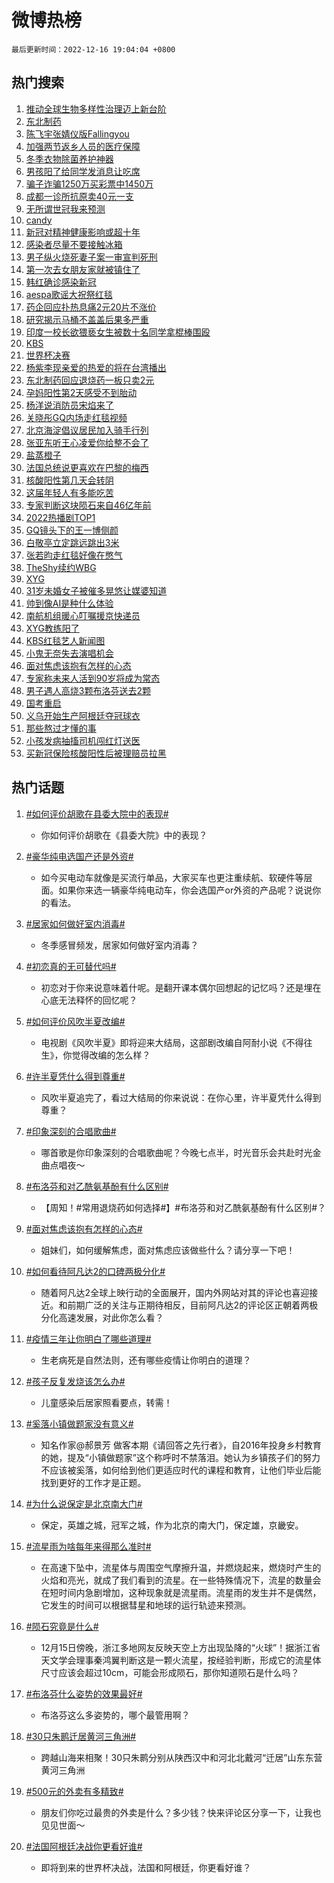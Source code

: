# 微博热榜

`最后更新时间：2022-12-16 19:04:04 +0800`

## 热门搜索

1. [推动全球生物多样性治理迈上新台阶](https://m.weibo.cn/search?containerid=100103type%3D1%26t%3D10%26q%3D%23%E6%8E%A8%E5%8A%A8%E5%85%A8%E7%90%83%E7%94%9F%E7%89%A9%E5%A4%9A%E6%A0%B7%E6%80%A7%E6%B2%BB%E7%90%86%E8%BF%88%E4%B8%8A%E6%96%B0%E5%8F%B0%E9%98%B6%23&stream_entry_id=51&isnewpage=1&extparam=seat%3D1%26pos%3D0%26c_type%3D51%26cate%3D10103%26dgr%3D0%26filter_type%3Drealtimehot%26display_time%3D1671188643%26pre_seqid%3D16711886433360455276233&luicode=10000011&lfid=106003type%253D25%2526t%253D3%2526disable_hot%253D1%2526filter_type%253Drealtimehot)
1. [东北制药](https://m.weibo.cn/search?containerid=100103type%3D1%26t%3D10%26q%3D%23%E4%B8%9C%E5%8C%97%E5%88%B6%E8%8D%AF%23&stream_entry_id=31&isnewpage=1&extparam=seat%3D1%26filter_type%3Drealtimehot%26c_type%3D31%26band_rank%3D1%26cate%3D5001%26dgr%3D0%26lcate%3D5001%26pos%3D0%26realpos%3D1%26q%3D%2523%25E4%25B8%259C%25E5%258C%2597%25E5%2588%25B6%25E8%258D%25AF%2523%26flag%3D16%26display_time%3D1671188643%26pre_seqid%3D16711886433360455276233&luicode=10000011&lfid=106003type%253D25%2526t%253D3%2526disable_hot%253D1%2526filter_type%253Drealtimehot)
1. [陈飞宇张婧仪版Fallingyou](https://m.weibo.cn/search?containerid=100103type%3D1%26t%3D10%26q%3D%23%E9%99%88%E9%A3%9E%E5%AE%87%E5%BC%A0%E5%A9%A7%E4%BB%AA%E7%89%88Fallingyou%23&stream_entry_id=31&isnewpage=1&extparam=seat%3D1%26filter_type%3Drealtimehot%26c_type%3D31%26band_rank%3D2%26cate%3D5001%26dgr%3D0%26lcate%3D5001%26pos%3D1%26realpos%3D2%26q%3D%2523%25E9%2599%2588%25E9%25A3%259E%25E5%25AE%2587%25E5%25BC%25A0%25E5%25A9%25A7%25E4%25BB%25AA%25E7%2589%2588Fallingyou%2523%26flag%3D1%26display_time%3D1671188643%26pre_seqid%3D16711886433360455276233&luicode=10000011&lfid=106003type%253D25%2526t%253D3%2526disable_hot%253D1%2526filter_type%253Drealtimehot)
1. [加强两节返乡人员的医疗保障](https://m.weibo.cn/search?containerid=100103type%3D1%26t%3D10%26q%3D%23%E5%8A%A0%E5%BC%BA%E4%B8%A4%E8%8A%82%E8%BF%94%E4%B9%A1%E4%BA%BA%E5%91%98%E7%9A%84%E5%8C%BB%E7%96%97%E4%BF%9D%E9%9A%9C%23&stream_entry_id=31&isnewpage=1&extparam=seat%3D1%26filter_type%3Drealtimehot%26c_type%3D31%26band_rank%3D3%26cate%3D5001%26dgr%3D0%26lcate%3D5001%26pos%3D2%26realpos%3D3%26q%3D%2523%25E5%258A%25A0%25E5%25BC%25BA%25E4%25B8%25A4%25E8%258A%2582%25E8%25BF%2594%25E4%25B9%25A1%25E4%25BA%25BA%25E5%2591%2598%25E7%259A%2584%25E5%258C%25BB%25E7%2596%2597%25E4%25BF%259D%25E9%259A%259C%2523%26flag%3D0%26display_time%3D1671188643%26pre_seqid%3D16711886433360455276233&luicode=10000011&lfid=106003type%253D25%2526t%253D3%2526disable_hot%253D1%2526filter_type%253Drealtimehot)
1. [冬季衣物除菌养护神器](https://m.weibo.cn/search?containerid=100103type%3D1%26t%3D10%26q%3D%23%E5%86%AC%E5%AD%A3%E8%A1%A3%E7%89%A9%E9%99%A4%E8%8F%8C%E5%85%BB%E6%8A%A4%E7%A5%9E%E5%99%A8%23&stream_entry_id=31&isnewpage=1&extparam=seat%3D1%26filter_type%3Drealtimehot%26c_type%3D31%26band_rank%3D4%26cate%3D5001%26dgr%3D0%26lcate%3D5001%26pos%3D3%26topic_ad%3D1%26q%3D%2523%25E5%2586%25AC%25E5%25AD%25A3%25E8%25A1%25A3%25E7%2589%25A9%25E9%2599%25A4%25E8%258F%258C%25E5%2585%25BB%25E6%258A%25A4%25E7%25A5%259E%25E5%2599%25A8%2523%26adid%3D175281%26display_time%3D1671188643%26pre_seqid%3D16711886433360455276233&luicode=10000011&lfid=106003type%253D25%2526t%253D3%2526disable_hot%253D1%2526filter_type%253Drealtimehot)
1. [男孩阳了给同学发消息让吃席](https://m.weibo.cn/search?containerid=100103type%3D1%26t%3D10%26q%3D%23%E7%94%B7%E5%AD%A9%E9%98%B3%E4%BA%86%E7%BB%99%E5%90%8C%E5%AD%A6%E5%8F%91%E6%B6%88%E6%81%AF%E8%AE%A9%E5%90%83%E5%B8%AD%23&stream_entry_id=31&isnewpage=1&extparam=seat%3D1%26filter_type%3Drealtimehot%26c_type%3D31%26band_rank%3D4%26cate%3D5001%26dgr%3D0%26lcate%3D5001%26pos%3D4%26realpos%3D4%26q%3D%2523%25E7%2594%25B7%25E5%25AD%25A9%25E9%2598%25B3%25E4%25BA%2586%25E7%25BB%2599%25E5%2590%258C%25E5%25AD%25A6%25E5%258F%2591%25E6%25B6%2588%25E6%2581%25AF%25E8%25AE%25A9%25E5%2590%2583%25E5%25B8%25AD%2523%26flag%3D2%26display_time%3D1671188643%26pre_seqid%3D16711886433360455276233&luicode=10000011&lfid=106003type%253D25%2526t%253D3%2526disable_hot%253D1%2526filter_type%253Drealtimehot)
1. [骗子诈骗1250万买彩票中1450万](https://m.weibo.cn/search?containerid=100103type%3D1%26t%3D10%26q%3D%23%E9%AA%97%E5%AD%90%E8%AF%88%E9%AA%971250%E4%B8%87%E4%B9%B0%E5%BD%A9%E7%A5%A8%E4%B8%AD1450%E4%B8%87%23&stream_entry_id=31&isnewpage=1&extparam=seat%3D1%26filter_type%3Drealtimehot%26c_type%3D31%26band_rank%3D5%26cate%3D5001%26dgr%3D0%26lcate%3D5001%26pos%3D5%26realpos%3D5%26q%3D%2523%25E9%25AA%2597%25E5%25AD%2590%25E8%25AF%2588%25E9%25AA%25971250%25E4%25B8%2587%25E4%25B9%25B0%25E5%25BD%25A9%25E7%25A5%25A8%25E4%25B8%25AD1450%25E4%25B8%2587%2523%26flag%3D1%26display_time%3D1671188643%26pre_seqid%3D16711886433360455276233&luicode=10000011&lfid=106003type%253D25%2526t%253D3%2526disable_hot%253D1%2526filter_type%253Drealtimehot)
1. [成都一诊所抗原卖40元一支](https://m.weibo.cn/search?containerid=100103type%3D1%26t%3D10%26q%3D%23%E6%88%90%E9%83%BD%E4%B8%80%E8%AF%8A%E6%89%80%E6%8A%97%E5%8E%9F%E5%8D%9640%E5%85%83%E4%B8%80%E6%94%AF%23&stream_entry_id=31&isnewpage=1&extparam=seat%3D1%26filter_type%3Drealtimehot%26c_type%3D31%26band_rank%3D6%26cate%3D5001%26dgr%3D0%26lcate%3D5001%26pos%3D6%26realpos%3D6%26q%3D%2523%25E6%2588%2590%25E9%2583%25BD%25E4%25B8%2580%25E8%25AF%258A%25E6%2589%2580%25E6%258A%2597%25E5%258E%259F%25E5%258D%259640%25E5%2585%2583%25E4%25B8%2580%25E6%2594%25AF%2523%26flag%3D0%26display_time%3D1671188643%26pre_seqid%3D16711886433360455276233&luicode=10000011&lfid=106003type%253D25%2526t%253D3%2526disable_hot%253D1%2526filter_type%253Drealtimehot)
1. [无所谓世冠我来预测](https://m.weibo.cn/search?containerid=100103type%3D1%26t%3D10%26q%3D%23%E6%97%A0%E6%89%80%E8%B0%93%E4%B8%96%E5%86%A0%E6%88%91%E6%9D%A5%E9%A2%84%E6%B5%8B%23&stream_entry_id=31&isnewpage=1&extparam=seat%3D1%26filter_type%3Drealtimehot%26c_type%3D31%26band_rank%3D7%26cate%3D5001%26dgr%3D0%26lcate%3D5001%26pos%3D7%26q%3D%2523%25E6%2597%25A0%25E6%2589%2580%25E8%25B0%2593%25E4%25B8%2596%25E5%2586%25A0%25E6%2588%2591%25E6%259D%25A5%25E9%25A2%2584%25E6%25B5%258B%2523%26adid%3D175253%26display_time%3D1671188643%26pre_seqid%3D16711886433360455276233&luicode=10000011&lfid=106003type%253D25%2526t%253D3%2526disable_hot%253D1%2526filter_type%253Drealtimehot)
1. [candy](https://m.weibo.cn/search?containerid=100103type%3D1%26t%3D10%26q%3Dcandy&stream_entry_id=31&isnewpage=1&extparam=seat%3D1%26filter_type%3Drealtimehot%26c_type%3D31%26band_rank%3D7%26cate%3D5001%26dgr%3D0%26lcate%3D5001%26pos%3D8%26realpos%3D7%26q%3Dcandy%26flag%3D1%26display_time%3D1671188643%26pre_seqid%3D16711886433360455276233&luicode=10000011&lfid=106003type%253D25%2526t%253D3%2526disable_hot%253D1%2526filter_type%253Drealtimehot)
1. [新冠对精神健康影响或超十年](https://m.weibo.cn/search?containerid=100103type%3D1%26t%3D10%26q%3D%23%E6%96%B0%E5%86%A0%E5%AF%B9%E7%B2%BE%E7%A5%9E%E5%81%A5%E5%BA%B7%E5%BD%B1%E5%93%8D%E6%88%96%E8%B6%85%E5%8D%81%E5%B9%B4%23&stream_entry_id=31&isnewpage=1&extparam=seat%3D1%26filter_type%3Drealtimehot%26c_type%3D31%26band_rank%3D8%26cate%3D5001%26dgr%3D0%26lcate%3D5001%26pos%3D9%26realpos%3D8%26q%3D%2523%25E6%2596%25B0%25E5%2586%25A0%25E5%25AF%25B9%25E7%25B2%25BE%25E7%25A5%259E%25E5%2581%25A5%25E5%25BA%25B7%25E5%25BD%25B1%25E5%2593%258D%25E6%2588%2596%25E8%25B6%2585%25E5%258D%2581%25E5%25B9%25B4%2523%26flag%3D0%26display_time%3D1671188643%26pre_seqid%3D16711886433360455276233&luicode=10000011&lfid=106003type%253D25%2526t%253D3%2526disable_hot%253D1%2526filter_type%253Drealtimehot)
1. [感染者尽量不要接触冰箱](https://m.weibo.cn/search?containerid=100103type%3D1%26t%3D10%26q%3D%23%E6%84%9F%E6%9F%93%E8%80%85%E5%B0%BD%E9%87%8F%E4%B8%8D%E8%A6%81%E6%8E%A5%E8%A7%A6%E5%86%B0%E7%AE%B1%23&stream_entry_id=31&isnewpage=1&extparam=seat%3D1%26filter_type%3Drealtimehot%26c_type%3D31%26band_rank%3D9%26cate%3D5001%26dgr%3D0%26lcate%3D5001%26pos%3D10%26realpos%3D9%26q%3D%2523%25E6%2584%259F%25E6%259F%2593%25E8%2580%2585%25E5%25B0%25BD%25E9%2587%258F%25E4%25B8%258D%25E8%25A6%2581%25E6%258E%25A5%25E8%25A7%25A6%25E5%2586%25B0%25E7%25AE%25B1%2523%26flag%3D2%26display_time%3D1671188643%26pre_seqid%3D16711886433360455276233&luicode=10000011&lfid=106003type%253D25%2526t%253D3%2526disable_hot%253D1%2526filter_type%253Drealtimehot)
1. [男子纵火烧死妻子案一审宣判死刑](https://m.weibo.cn/search?containerid=100103type%3D1%26t%3D10%26q%3D%23%E7%94%B7%E5%AD%90%E7%BA%B5%E7%81%AB%E7%83%A7%E6%AD%BB%E5%A6%BB%E5%AD%90%E6%A1%88%E4%B8%80%E5%AE%A1%E5%AE%A3%E5%88%A4%E6%AD%BB%E5%88%91%23&stream_entry_id=31&isnewpage=1&extparam=seat%3D1%26filter_type%3Drealtimehot%26c_type%3D31%26band_rank%3D10%26cate%3D5001%26dgr%3D0%26lcate%3D5001%26pos%3D11%26realpos%3D10%26q%3D%2523%25E7%2594%25B7%25E5%25AD%2590%25E7%25BA%25B5%25E7%2581%25AB%25E7%2583%25A7%25E6%25AD%25BB%25E5%25A6%25BB%25E5%25AD%2590%25E6%25A1%2588%25E4%25B8%2580%25E5%25AE%25A1%25E5%25AE%25A3%25E5%2588%25A4%25E6%25AD%25BB%25E5%2588%2591%2523%26flag%3D0%26display_time%3D1671188643%26pre_seqid%3D16711886433360455276233&luicode=10000011&lfid=106003type%253D25%2526t%253D3%2526disable_hot%253D1%2526filter_type%253Drealtimehot)
1. [第一次去女朋友家就被镇住了](https://m.weibo.cn/search?containerid=100103type%3D1%26t%3D10%26q%3D%23%E7%AC%AC%E4%B8%80%E6%AC%A1%E5%8E%BB%E5%A5%B3%E6%9C%8B%E5%8F%8B%E5%AE%B6%E5%B0%B1%E8%A2%AB%E9%95%87%E4%BD%8F%E4%BA%86%23&stream_entry_id=31&isnewpage=1&extparam=seat%3D1%26filter_type%3Drealtimehot%26c_type%3D31%26band_rank%3D11%26cate%3D5001%26dgr%3D0%26lcate%3D5001%26pos%3D12%26realpos%3D11%26q%3D%2523%25E7%25AC%25AC%25E4%25B8%2580%25E6%25AC%25A1%25E5%258E%25BB%25E5%25A5%25B3%25E6%259C%258B%25E5%258F%258B%25E5%25AE%25B6%25E5%25B0%25B1%25E8%25A2%25AB%25E9%2595%2587%25E4%25BD%258F%25E4%25BA%2586%2523%26flag%3D1%26display_time%3D1671188643%26pre_seqid%3D16711886433360455276233&luicode=10000011&lfid=106003type%253D25%2526t%253D3%2526disable_hot%253D1%2526filter_type%253Drealtimehot)
1. [韩红确诊感染新冠](https://m.weibo.cn/search?containerid=100103type%3D1%26t%3D10%26q%3D%23%E9%9F%A9%E7%BA%A2%E7%A1%AE%E8%AF%8A%E6%84%9F%E6%9F%93%E6%96%B0%E5%86%A0%23&stream_entry_id=31&isnewpage=1&extparam=seat%3D1%26filter_type%3Drealtimehot%26c_type%3D31%26band_rank%3D12%26cate%3D5001%26dgr%3D0%26lcate%3D5001%26pos%3D13%26realpos%3D12%26q%3D%2523%25E9%259F%25A9%25E7%25BA%25A2%25E7%25A1%25AE%25E8%25AF%258A%25E6%2584%259F%25E6%259F%2593%25E6%2596%25B0%25E5%2586%25A0%2523%26flag%3D1%26display_time%3D1671188643%26pre_seqid%3D16711886433360455276233&luicode=10000011&lfid=106003type%253D25%2526t%253D3%2526disable_hot%253D1%2526filter_type%253Drealtimehot)
1. [aespa歌谣大祝祭红毯](https://m.weibo.cn/search?containerid=100103type%3D1%26t%3D10%26q%3D%23aespa%E6%AD%8C%E8%B0%A3%E5%A4%A7%E7%A5%9D%E7%A5%AD%E7%BA%A2%E6%AF%AF%23&stream_entry_id=31&isnewpage=1&extparam=seat%3D1%26filter_type%3Drealtimehot%26c_type%3D31%26band_rank%3D13%26cate%3D5001%26dgr%3D0%26lcate%3D5001%26pos%3D14%26realpos%3D13%26q%3D%2523aespa%25E6%25AD%258C%25E8%25B0%25A3%25E5%25A4%25A7%25E7%25A5%259D%25E7%25A5%25AD%25E7%25BA%25A2%25E6%25AF%25AF%2523%26flag%3D1%26display_time%3D1671188643%26pre_seqid%3D16711886433360455276233&luicode=10000011&lfid=106003type%253D25%2526t%253D3%2526disable_hot%253D1%2526filter_type%253Drealtimehot)
1. [药企回应扑热息痛2元20片不涨价](https://m.weibo.cn/search?containerid=100103type%3D1%26t%3D10%26q%3D%23%E8%8D%AF%E4%BC%81%E5%9B%9E%E5%BA%94%E6%89%91%E7%83%AD%E6%81%AF%E7%97%9B2%E5%85%8320%E7%89%87%E4%B8%8D%E6%B6%A8%E4%BB%B7%23&stream_entry_id=31&isnewpage=1&extparam=seat%3D1%26filter_type%3Drealtimehot%26c_type%3D31%26band_rank%3D14%26cate%3D5001%26dgr%3D0%26lcate%3D5001%26pos%3D15%26realpos%3D14%26q%3D%2523%25E8%258D%25AF%25E4%25BC%2581%25E5%259B%259E%25E5%25BA%2594%25E6%2589%2591%25E7%2583%25AD%25E6%2581%25AF%25E7%2597%259B2%25E5%2585%258320%25E7%2589%2587%25E4%25B8%258D%25E6%25B6%25A8%25E4%25BB%25B7%2523%26flag%3D1%26display_time%3D1671188643%26pre_seqid%3D16711886433360455276233&luicode=10000011&lfid=106003type%253D25%2526t%253D3%2526disable_hot%253D1%2526filter_type%253Drealtimehot)
1. [研究揭示马桶不盖盖后果多严重](https://m.weibo.cn/search?containerid=100103type%3D1%26t%3D10%26q%3D%23%E7%A0%94%E7%A9%B6%E6%8F%AD%E7%A4%BA%E9%A9%AC%E6%A1%B6%E4%B8%8D%E7%9B%96%E7%9B%96%E5%90%8E%E6%9E%9C%E5%A4%9A%E4%B8%A5%E9%87%8D%23&stream_entry_id=31&isnewpage=1&extparam=seat%3D1%26filter_type%3Drealtimehot%26c_type%3D31%26band_rank%3D15%26cate%3D5001%26dgr%3D0%26lcate%3D5001%26pos%3D16%26realpos%3D15%26q%3D%2523%25E7%25A0%2594%25E7%25A9%25B6%25E6%258F%25AD%25E7%25A4%25BA%25E9%25A9%25AC%25E6%25A1%25B6%25E4%25B8%258D%25E7%259B%2596%25E7%259B%2596%25E5%2590%258E%25E6%259E%259C%25E5%25A4%259A%25E4%25B8%25A5%25E9%2587%258D%2523%26flag%3D0%26display_time%3D1671188643%26pre_seqid%3D16711886433360455276233&luicode=10000011&lfid=106003type%253D25%2526t%253D3%2526disable_hot%253D1%2526filter_type%253Drealtimehot)
1. [印度一校长欲猥亵女生被数十名同学拿棍棒围殴](https://m.weibo.cn/search?containerid=100103type%3D1%26t%3D10%26q%3D%23%E5%8D%B0%E5%BA%A6%E4%B8%80%E6%A0%A1%E9%95%BF%E6%AC%B2%E7%8C%A5%E4%BA%B5%E5%A5%B3%E7%94%9F%E8%A2%AB%E6%95%B0%E5%8D%81%E5%90%8D%E5%90%8C%E5%AD%A6%E6%8B%BF%E6%A3%8D%E6%A3%92%E5%9B%B4%E6%AE%B4%23&stream_entry_id=31&isnewpage=1&extparam=seat%3D1%26filter_type%3Drealtimehot%26c_type%3D31%26band_rank%3D16%26cate%3D5001%26dgr%3D0%26lcate%3D5001%26pos%3D17%26realpos%3D16%26q%3D%2523%25E5%258D%25B0%25E5%25BA%25A6%25E4%25B8%2580%25E6%25A0%25A1%25E9%2595%25BF%25E6%25AC%25B2%25E7%258C%25A5%25E4%25BA%25B5%25E5%25A5%25B3%25E7%2594%259F%25E8%25A2%25AB%25E6%2595%25B0%25E5%258D%2581%25E5%2590%258D%25E5%2590%258C%25E5%25AD%25A6%25E6%258B%25BF%25E6%25A3%258D%25E6%25A3%2592%25E5%259B%25B4%25E6%25AE%25B4%2523%26flag%3D1%26display_time%3D1671188643%26pre_seqid%3D16711886433360455276233&luicode=10000011&lfid=106003type%253D25%2526t%253D3%2526disable_hot%253D1%2526filter_type%253Drealtimehot)
1. [KBS](https://m.weibo.cn/search?containerid=100103type%3D1%26t%3D10%26q%3DKBS&stream_entry_id=31&isnewpage=1&extparam=seat%3D1%26filter_type%3Drealtimehot%26c_type%3D31%26band_rank%3D17%26cate%3D5001%26dgr%3D0%26lcate%3D5001%26pos%3D18%26realpos%3D17%26q%3DKBS%26flag%3D0%26display_time%3D1671188643%26pre_seqid%3D16711886433360455276233&luicode=10000011&lfid=106003type%253D25%2526t%253D3%2526disable_hot%253D1%2526filter_type%253Drealtimehot)
1. [世界杯决赛](https://m.weibo.cn/search?containerid=100103type%3D1%26t%3D10%26q%3D%23%E4%B8%96%E7%95%8C%E6%9D%AF%E5%86%B3%E8%B5%9B%23&stream_entry_id=31&isnewpage=1&extparam=seat%3D1%26filter_type%3Drealtimehot%26c_type%3D31%26band_rank%3D18%26cate%3D5001%26dgr%3D0%26lcate%3D5001%26pos%3D19%26realpos%3D18%26q%3D%2523%25E4%25B8%2596%25E7%2595%258C%25E6%259D%25AF%25E5%2586%25B3%25E8%25B5%259B%2523%26flag%3D0%26display_time%3D1671188643%26pre_seqid%3D16711886433360455276233&luicode=10000011&lfid=106003type%253D25%2526t%253D3%2526disable_hot%253D1%2526filter_type%253Drealtimehot)
1. [杨紫李现亲爱的热爱的将在台湾播出](https://m.weibo.cn/search?containerid=100103type%3D1%26t%3D10%26q%3D%23%E6%9D%A8%E7%B4%AB%E6%9D%8E%E7%8E%B0%E4%BA%B2%E7%88%B1%E7%9A%84%E7%83%AD%E7%88%B1%E7%9A%84%E5%B0%86%E5%9C%A8%E5%8F%B0%E6%B9%BE%E6%92%AD%E5%87%BA%23&stream_entry_id=31&isnewpage=1&extparam=seat%3D1%26filter_type%3Drealtimehot%26c_type%3D31%26band_rank%3D19%26cate%3D5001%26dgr%3D0%26lcate%3D5001%26pos%3D20%26realpos%3D19%26q%3D%2523%25E6%259D%25A8%25E7%25B4%25AB%25E6%259D%258E%25E7%258E%25B0%25E4%25BA%25B2%25E7%2588%25B1%25E7%259A%2584%25E7%2583%25AD%25E7%2588%25B1%25E7%259A%2584%25E5%25B0%2586%25E5%259C%25A8%25E5%258F%25B0%25E6%25B9%25BE%25E6%2592%25AD%25E5%2587%25BA%2523%26flag%3D1%26display_time%3D1671188643%26pre_seqid%3D16711886433360455276233&luicode=10000011&lfid=106003type%253D25%2526t%253D3%2526disable_hot%253D1%2526filter_type%253Drealtimehot)
1. [东北制药回应退烧药一板只卖2元](https://m.weibo.cn/search?containerid=100103type%3D1%26t%3D10%26q%3D%23%E4%B8%9C%E5%8C%97%E5%88%B6%E8%8D%AF%E5%9B%9E%E5%BA%94%E9%80%80%E7%83%A7%E8%8D%AF%E4%B8%80%E6%9D%BF%E5%8F%AA%E5%8D%962%E5%85%83%23&stream_entry_id=31&isnewpage=1&extparam=seat%3D1%26filter_type%3Drealtimehot%26c_type%3D31%26band_rank%3D20%26cate%3D5001%26dgr%3D0%26lcate%3D5001%26pos%3D21%26realpos%3D20%26q%3D%2523%25E4%25B8%259C%25E5%258C%2597%25E5%2588%25B6%25E8%258D%25AF%25E5%259B%259E%25E5%25BA%2594%25E9%2580%2580%25E7%2583%25A7%25E8%258D%25AF%25E4%25B8%2580%25E6%259D%25BF%25E5%258F%25AA%25E5%258D%25962%25E5%2585%2583%2523%26flag%3D0%26display_time%3D1671188643%26pre_seqid%3D16711886433360455276233&luicode=10000011&lfid=106003type%253D25%2526t%253D3%2526disable_hot%253D1%2526filter_type%253Drealtimehot)
1. [孕妈阳性第2天感受不到胎动](https://m.weibo.cn/search?containerid=100103type%3D1%26t%3D10%26q%3D%23%E5%AD%95%E5%A6%88%E9%98%B3%E6%80%A7%E7%AC%AC2%E5%A4%A9%E6%84%9F%E5%8F%97%E4%B8%8D%E5%88%B0%E8%83%8E%E5%8A%A8%23&stream_entry_id=31&isnewpage=1&extparam=seat%3D1%26filter_type%3Drealtimehot%26c_type%3D31%26band_rank%3D21%26cate%3D5001%26dgr%3D0%26lcate%3D5001%26pos%3D22%26realpos%3D21%26q%3D%2523%25E5%25AD%2595%25E5%25A6%2588%25E9%2598%25B3%25E6%2580%25A7%25E7%25AC%25AC2%25E5%25A4%25A9%25E6%2584%259F%25E5%258F%2597%25E4%25B8%258D%25E5%2588%25B0%25E8%2583%258E%25E5%258A%25A8%2523%26flag%3D2%26display_time%3D1671188643%26pre_seqid%3D16711886433360455276233&luicode=10000011&lfid=106003type%253D25%2526t%253D3%2526disable_hot%253D1%2526filter_type%253Drealtimehot)
1. [杨洋说消防员宋焰来了](https://m.weibo.cn/search?containerid=100103type%3D1%26t%3D10%26q%3D%23%E6%9D%A8%E6%B4%8B%E8%AF%B4%E6%B6%88%E9%98%B2%E5%91%98%E5%AE%8B%E7%84%B0%E6%9D%A5%E4%BA%86%23&stream_entry_id=31&isnewpage=1&extparam=seat%3D1%26filter_type%3Drealtimehot%26c_type%3D31%26band_rank%3D22%26cate%3D5001%26dgr%3D0%26lcate%3D5001%26pos%3D23%26realpos%3D22%26q%3D%2523%25E6%259D%25A8%25E6%25B4%258B%25E8%25AF%25B4%25E6%25B6%2588%25E9%2598%25B2%25E5%2591%2598%25E5%25AE%258B%25E7%2584%25B0%25E6%259D%25A5%25E4%25BA%2586%2523%26flag%3D1%26display_time%3D1671188643%26pre_seqid%3D16711886433360455276233&luicode=10000011&lfid=106003type%253D25%2526t%253D3%2526disable_hot%253D1%2526filter_type%253Drealtimehot)
1. [关晓彤GQ内场走红毯视频](https://m.weibo.cn/search?containerid=100103type%3D1%26t%3D10%26q%3D%23%E5%85%B3%E6%99%93%E5%BD%A4GQ%E5%86%85%E5%9C%BA%E8%B5%B0%E7%BA%A2%E6%AF%AF%E8%A7%86%E9%A2%91%23&stream_entry_id=31&isnewpage=1&extparam=seat%3D1%26filter_type%3Drealtimehot%26c_type%3D31%26band_rank%3D23%26cate%3D5001%26dgr%3D0%26lcate%3D5001%26pos%3D24%26realpos%3D23%26q%3D%2523%25E5%2585%25B3%25E6%2599%2593%25E5%25BD%25A4GQ%25E5%2586%2585%25E5%259C%25BA%25E8%25B5%25B0%25E7%25BA%25A2%25E6%25AF%25AF%25E8%25A7%2586%25E9%25A2%2591%2523%26flag%3D1%26display_time%3D1671188643%26pre_seqid%3D16711886433360455276233&luicode=10000011&lfid=106003type%253D25%2526t%253D3%2526disable_hot%253D1%2526filter_type%253Drealtimehot)
1. [北京海淀倡议居民加入骑手行列](https://m.weibo.cn/search?containerid=100103type%3D1%26t%3D10%26q%3D%23%E5%8C%97%E4%BA%AC%E6%B5%B7%E6%B7%80%E5%80%A1%E8%AE%AE%E5%B1%85%E6%B0%91%E5%8A%A0%E5%85%A5%E9%AA%91%E6%89%8B%E8%A1%8C%E5%88%97%23&stream_entry_id=31&isnewpage=1&extparam=seat%3D1%26filter_type%3Drealtimehot%26c_type%3D31%26band_rank%3D24%26cate%3D5001%26dgr%3D0%26lcate%3D5001%26pos%3D25%26realpos%3D24%26q%3D%2523%25E5%258C%2597%25E4%25BA%25AC%25E6%25B5%25B7%25E6%25B7%2580%25E5%2580%25A1%25E8%25AE%25AE%25E5%25B1%2585%25E6%25B0%2591%25E5%258A%25A0%25E5%2585%25A5%25E9%25AA%2591%25E6%2589%258B%25E8%25A1%258C%25E5%2588%2597%2523%26flag%3D0%26display_time%3D1671188643%26pre_seqid%3D16711886433360455276233&luicode=10000011&lfid=106003type%253D25%2526t%253D3%2526disable_hot%253D1%2526filter_type%253Drealtimehot)
1. [张亚东听王心凌爱你给整不会了](https://m.weibo.cn/search?containerid=100103type%3D1%26t%3D10%26q%3D%23%E5%BC%A0%E4%BA%9A%E4%B8%9C%E5%90%AC%E7%8E%8B%E5%BF%83%E5%87%8C%E7%88%B1%E4%BD%A0%E7%BB%99%E6%95%B4%E4%B8%8D%E4%BC%9A%E4%BA%86%23&stream_entry_id=31&isnewpage=1&extparam=seat%3D1%26filter_type%3Drealtimehot%26c_type%3D31%26band_rank%3D25%26cate%3D5001%26dgr%3D0%26lcate%3D5001%26pos%3D26%26realpos%3D25%26q%3D%2523%25E5%25BC%25A0%25E4%25BA%259A%25E4%25B8%259C%25E5%2590%25AC%25E7%258E%258B%25E5%25BF%2583%25E5%2587%258C%25E7%2588%25B1%25E4%25BD%25A0%25E7%25BB%2599%25E6%2595%25B4%25E4%25B8%258D%25E4%25BC%259A%25E4%25BA%2586%2523%26flag%3D1%26display_time%3D1671188643%26pre_seqid%3D16711886433360455276233&luicode=10000011&lfid=106003type%253D25%2526t%253D3%2526disable_hot%253D1%2526filter_type%253Drealtimehot)
1. [盐蒸橙子](https://m.weibo.cn/search?containerid=100103type%3D1%26t%3D10%26q%3D%23%E7%9B%90%E8%92%B8%E6%A9%99%E5%AD%90%23&stream_entry_id=31&isnewpage=1&extparam=seat%3D1%26filter_type%3Drealtimehot%26c_type%3D31%26band_rank%3D26%26cate%3D5001%26dgr%3D0%26lcate%3D5001%26pos%3D27%26realpos%3D26%26q%3D%2523%25E7%259B%2590%25E8%2592%25B8%25E6%25A9%2599%25E5%25AD%2590%2523%26flag%3D0%26display_time%3D1671188643%26pre_seqid%3D16711886433360455276233&luicode=10000011&lfid=106003type%253D25%2526t%253D3%2526disable_hot%253D1%2526filter_type%253Drealtimehot)
1. [法国总统说更喜欢在巴黎的梅西](https://m.weibo.cn/search?containerid=100103type%3D1%26t%3D10%26q%3D%23%E6%B3%95%E5%9B%BD%E6%80%BB%E7%BB%9F%E8%AF%B4%E6%9B%B4%E5%96%9C%E6%AC%A2%E5%9C%A8%E5%B7%B4%E9%BB%8E%E7%9A%84%E6%A2%85%E8%A5%BF%23&stream_entry_id=31&isnewpage=1&extparam=seat%3D1%26filter_type%3Drealtimehot%26c_type%3D31%26band_rank%3D27%26cate%3D5001%26dgr%3D0%26lcate%3D5001%26pos%3D28%26realpos%3D27%26q%3D%2523%25E6%25B3%2595%25E5%259B%25BD%25E6%2580%25BB%25E7%25BB%259F%25E8%25AF%25B4%25E6%259B%25B4%25E5%2596%259C%25E6%25AC%25A2%25E5%259C%25A8%25E5%25B7%25B4%25E9%25BB%258E%25E7%259A%2584%25E6%25A2%2585%25E8%25A5%25BF%2523%26flag%3D1%26display_time%3D1671188643%26pre_seqid%3D16711886433360455276233&luicode=10000011&lfid=106003type%253D25%2526t%253D3%2526disable_hot%253D1%2526filter_type%253Drealtimehot)
1. [核酸阳性第几天会转阴](https://m.weibo.cn/search?containerid=100103type%3D1%26t%3D10%26q%3D%23%E6%A0%B8%E9%85%B8%E9%98%B3%E6%80%A7%E7%AC%AC%E5%87%A0%E5%A4%A9%E4%BC%9A%E8%BD%AC%E9%98%B4%23&stream_entry_id=31&isnewpage=1&extparam=seat%3D1%26filter_type%3Drealtimehot%26c_type%3D31%26band_rank%3D28%26cate%3D5001%26dgr%3D0%26lcate%3D5001%26pos%3D29%26realpos%3D28%26q%3D%2523%25E6%25A0%25B8%25E9%2585%25B8%25E9%2598%25B3%25E6%2580%25A7%25E7%25AC%25AC%25E5%2587%25A0%25E5%25A4%25A9%25E4%25BC%259A%25E8%25BD%25AC%25E9%2598%25B4%2523%26flag%3D0%26display_time%3D1671188643%26pre_seqid%3D16711886433360455276233&luicode=10000011&lfid=106003type%253D25%2526t%253D3%2526disable_hot%253D1%2526filter_type%253Drealtimehot)
1. [这届年轻人有多能吃苦](https://m.weibo.cn/search?containerid=100103type%3D1%26t%3D10%26q%3D%23%E8%BF%99%E5%B1%8A%E5%B9%B4%E8%BD%BB%E4%BA%BA%E6%9C%89%E5%A4%9A%E8%83%BD%E5%90%83%E8%8B%A6%23&stream_entry_id=31&isnewpage=1&extparam=seat%3D1%26filter_type%3Drealtimehot%26c_type%3D31%26band_rank%3D29%26cate%3D5001%26dgr%3D0%26lcate%3D5001%26pos%3D30%26realpos%3D29%26q%3D%2523%25E8%25BF%2599%25E5%25B1%258A%25E5%25B9%25B4%25E8%25BD%25BB%25E4%25BA%25BA%25E6%259C%2589%25E5%25A4%259A%25E8%2583%25BD%25E5%2590%2583%25E8%258B%25A6%2523%26flag%3D0%26display_time%3D1671188643%26pre_seqid%3D16711886433360455276233&luicode=10000011&lfid=106003type%253D25%2526t%253D3%2526disable_hot%253D1%2526filter_type%253Drealtimehot)
1. [专家判断这块陨石来自46亿年前](https://m.weibo.cn/search?containerid=100103type%3D1%26t%3D10%26q%3D%23%E4%B8%93%E5%AE%B6%E5%88%A4%E6%96%AD%E8%BF%99%E5%9D%97%E9%99%A8%E7%9F%B3%E6%9D%A5%E8%87%AA46%E4%BA%BF%E5%B9%B4%E5%89%8D%23&stream_entry_id=31&isnewpage=1&extparam=seat%3D1%26filter_type%3Drealtimehot%26c_type%3D31%26band_rank%3D30%26cate%3D5001%26dgr%3D0%26lcate%3D5001%26pos%3D31%26realpos%3D30%26q%3D%2523%25E4%25B8%2593%25E5%25AE%25B6%25E5%2588%25A4%25E6%2596%25AD%25E8%25BF%2599%25E5%259D%2597%25E9%2599%25A8%25E7%259F%25B3%25E6%259D%25A5%25E8%2587%25AA46%25E4%25BA%25BF%25E5%25B9%25B4%25E5%2589%258D%2523%26flag%3D0%26display_time%3D1671188643%26pre_seqid%3D16711886433360455276233&luicode=10000011&lfid=106003type%253D25%2526t%253D3%2526disable_hot%253D1%2526filter_type%253Drealtimehot)
1. [2022热播剧TOP1](https://m.weibo.cn/search?containerid=100103type%3D1%26t%3D10%26q%3D%232022%E7%83%AD%E6%92%AD%E5%89%A7TOP1%23&stream_entry_id=31&isnewpage=1&extparam=seat%3D1%26filter_type%3Drealtimehot%26c_type%3D31%26band_rank%3D31%26cate%3D5001%26dgr%3D0%26lcate%3D5001%26pos%3D32%26realpos%3D31%26q%3D%25232022%25E7%2583%25AD%25E6%2592%25AD%25E5%2589%25A7TOP1%2523%26flag%3D0%26display_time%3D1671188643%26pre_seqid%3D16711886433360455276233&luicode=10000011&lfid=106003type%253D25%2526t%253D3%2526disable_hot%253D1%2526filter_type%253Drealtimehot)
1. [GQ镜头下的王一博侧颜](https://m.weibo.cn/search?containerid=100103type%3D1%26t%3D10%26q%3D%23GQ%E9%95%9C%E5%A4%B4%E4%B8%8B%E7%9A%84%E7%8E%8B%E4%B8%80%E5%8D%9A%E4%BE%A7%E9%A2%9C%23&stream_entry_id=31&isnewpage=1&extparam=seat%3D1%26filter_type%3Drealtimehot%26c_type%3D31%26band_rank%3D32%26cate%3D5001%26dgr%3D0%26lcate%3D5001%26pos%3D33%26realpos%3D32%26q%3D%2523GQ%25E9%2595%259C%25E5%25A4%25B4%25E4%25B8%258B%25E7%259A%2584%25E7%258E%258B%25E4%25B8%2580%25E5%258D%259A%25E4%25BE%25A7%25E9%25A2%259C%2523%26flag%3D1%26display_time%3D1671188643%26pre_seqid%3D16711886433360455276233&luicode=10000011&lfid=106003type%253D25%2526t%253D3%2526disable_hot%253D1%2526filter_type%253Drealtimehot)
1. [白敬亭立定跳远跳出3米](https://m.weibo.cn/search?containerid=100103type%3D1%26t%3D10%26q%3D%23%E7%99%BD%E6%95%AC%E4%BA%AD%E7%AB%8B%E5%AE%9A%E8%B7%B3%E8%BF%9C%E8%B7%B3%E5%87%BA3%E7%B1%B3%23&stream_entry_id=31&isnewpage=1&extparam=seat%3D1%26filter_type%3Drealtimehot%26c_type%3D31%26band_rank%3D33%26cate%3D5001%26dgr%3D0%26lcate%3D5001%26pos%3D34%26realpos%3D33%26q%3D%2523%25E7%2599%25BD%25E6%2595%25AC%25E4%25BA%25AD%25E7%25AB%258B%25E5%25AE%259A%25E8%25B7%25B3%25E8%25BF%259C%25E8%25B7%25B3%25E5%2587%25BA3%25E7%25B1%25B3%2523%26flag%3D0%26display_time%3D1671188643%26pre_seqid%3D16711886433360455276233&luicode=10000011&lfid=106003type%253D25%2526t%253D3%2526disable_hot%253D1%2526filter_type%253Drealtimehot)
1. [张若昀走红毯好像在憋气](https://m.weibo.cn/search?containerid=100103type%3D1%26t%3D10%26q%3D%23%E5%BC%A0%E8%8B%A5%E6%98%80%E8%B5%B0%E7%BA%A2%E6%AF%AF%E5%A5%BD%E5%83%8F%E5%9C%A8%E6%86%8B%E6%B0%94%23&stream_entry_id=31&isnewpage=1&extparam=seat%3D1%26filter_type%3Drealtimehot%26c_type%3D31%26band_rank%3D34%26cate%3D5001%26dgr%3D0%26lcate%3D5001%26pos%3D35%26realpos%3D34%26q%3D%2523%25E5%25BC%25A0%25E8%258B%25A5%25E6%2598%2580%25E8%25B5%25B0%25E7%25BA%25A2%25E6%25AF%25AF%25E5%25A5%25BD%25E5%2583%258F%25E5%259C%25A8%25E6%2586%258B%25E6%25B0%2594%2523%26flag%3D0%26display_time%3D1671188643%26pre_seqid%3D16711886433360455276233&luicode=10000011&lfid=106003type%253D25%2526t%253D3%2526disable_hot%253D1%2526filter_type%253Drealtimehot)
1. [TheShy续约WBG](https://m.weibo.cn/search?containerid=100103type%3D1%26t%3D10%26q%3D%23TheShy%E7%BB%AD%E7%BA%A6WBG%23&stream_entry_id=31&isnewpage=1&extparam=seat%3D1%26filter_type%3Drealtimehot%26c_type%3D31%26band_rank%3D35%26cate%3D5001%26dgr%3D0%26lcate%3D5001%26pos%3D36%26realpos%3D35%26q%3D%2523TheShy%25E7%25BB%25AD%25E7%25BA%25A6WBG%2523%26flag%3D0%26display_time%3D1671188643%26pre_seqid%3D16711886433360455276233&luicode=10000011&lfid=106003type%253D25%2526t%253D3%2526disable_hot%253D1%2526filter_type%253Drealtimehot)
1. [XYG](https://m.weibo.cn/search?containerid=100103type%3D1%26t%3D10%26q%3DXYG&stream_entry_id=31&isnewpage=1&extparam=seat%3D1%26filter_type%3Drealtimehot%26c_type%3D31%26band_rank%3D36%26cate%3D5001%26dgr%3D0%26lcate%3D5001%26pos%3D37%26realpos%3D36%26q%3DXYG%26flag%3D1%26display_time%3D1671188643%26pre_seqid%3D16711886433360455276233&luicode=10000011&lfid=106003type%253D25%2526t%253D3%2526disable_hot%253D1%2526filter_type%253Drealtimehot)
1. [31岁未婚女子被催多晃悠让媒婆知道](https://m.weibo.cn/search?containerid=100103type%3D1%26t%3D10%26q%3D%2331%E5%B2%81%E6%9C%AA%E5%A9%9A%E5%A5%B3%E5%AD%90%E8%A2%AB%E5%82%AC%E5%A4%9A%E6%99%83%E6%82%A0%E8%AE%A9%E5%AA%92%E5%A9%86%E7%9F%A5%E9%81%93%23&stream_entry_id=31&isnewpage=1&extparam=seat%3D1%26filter_type%3Drealtimehot%26c_type%3D31%26band_rank%3D37%26cate%3D5001%26dgr%3D0%26lcate%3D5001%26pos%3D38%26realpos%3D37%26q%3D%252331%25E5%25B2%2581%25E6%259C%25AA%25E5%25A9%259A%25E5%25A5%25B3%25E5%25AD%2590%25E8%25A2%25AB%25E5%2582%25AC%25E5%25A4%259A%25E6%2599%2583%25E6%2582%25A0%25E8%25AE%25A9%25E5%25AA%2592%25E5%25A9%2586%25E7%259F%25A5%25E9%2581%2593%2523%26flag%3D0%26display_time%3D1671188643%26pre_seqid%3D16711886433360455276233&luicode=10000011&lfid=106003type%253D25%2526t%253D3%2526disable_hot%253D1%2526filter_type%253Drealtimehot)
1. [帅到像AI是种什么体验](https://m.weibo.cn/search?containerid=100103type%3D1%26t%3D10%26q%3D%23%E5%B8%85%E5%88%B0%E5%83%8FAI%E6%98%AF%E7%A7%8D%E4%BB%80%E4%B9%88%E4%BD%93%E9%AA%8C%23&stream_entry_id=31&isnewpage=1&extparam=seat%3D1%26filter_type%3Drealtimehot%26c_type%3D31%26band_rank%3D38%26cate%3D5001%26dgr%3D0%26lcate%3D5001%26pos%3D39%26realpos%3D38%26q%3D%2523%25E5%25B8%2585%25E5%2588%25B0%25E5%2583%258FAI%25E6%2598%25AF%25E7%25A7%258D%25E4%25BB%2580%25E4%25B9%2588%25E4%25BD%2593%25E9%25AA%258C%2523%26flag%3D0%26display_time%3D1671188643%26pre_seqid%3D16711886433360455276233&luicode=10000011&lfid=106003type%253D25%2526t%253D3%2526disable_hot%253D1%2526filter_type%253Drealtimehot)
1. [南航机组暖心叮嘱援京快递员](https://m.weibo.cn/search?containerid=100103type%3D1%26t%3D10%26q%3D%23%E5%8D%97%E8%88%AA%E6%9C%BA%E7%BB%84%E6%9A%96%E5%BF%83%E5%8F%AE%E5%98%B1%E6%8F%B4%E4%BA%AC%E5%BF%AB%E9%80%92%E5%91%98%23&stream_entry_id=31&isnewpage=1&extparam=seat%3D1%26filter_type%3Drealtimehot%26c_type%3D31%26band_rank%3D39%26cate%3D5001%26dgr%3D0%26lcate%3D5001%26pos%3D40%26realpos%3D39%26q%3D%2523%25E5%258D%2597%25E8%2588%25AA%25E6%259C%25BA%25E7%25BB%2584%25E6%259A%2596%25E5%25BF%2583%25E5%258F%25AE%25E5%2598%25B1%25E6%258F%25B4%25E4%25BA%25AC%25E5%25BF%25AB%25E9%2580%2592%25E5%2591%2598%2523%26flag%3D1%26display_time%3D1671188643%26pre_seqid%3D16711886433360455276233&luicode=10000011&lfid=106003type%253D25%2526t%253D3%2526disable_hot%253D1%2526filter_type%253Drealtimehot)
1. [XYG教练阳了](https://m.weibo.cn/search?containerid=100103type%3D1%26t%3D10%26q%3D%23XYG%E6%95%99%E7%BB%83%E9%98%B3%E4%BA%86%23&stream_entry_id=31&isnewpage=1&extparam=seat%3D1%26filter_type%3Drealtimehot%26c_type%3D31%26band_rank%3D40%26cate%3D5001%26dgr%3D0%26lcate%3D5001%26pos%3D41%26realpos%3D40%26q%3D%2523XYG%25E6%2595%2599%25E7%25BB%2583%25E9%2598%25B3%25E4%25BA%2586%2523%26flag%3D1%26display_time%3D1671188643%26pre_seqid%3D16711886433360455276233&luicode=10000011&lfid=106003type%253D25%2526t%253D3%2526disable_hot%253D1%2526filter_type%253Drealtimehot)
1. [KBS红毯艺人新闻图](https://m.weibo.cn/search?containerid=100103type%3D1%26t%3D10%26q%3D%23KBS%E7%BA%A2%E6%AF%AF%E8%89%BA%E4%BA%BA%E6%96%B0%E9%97%BB%E5%9B%BE%23&stream_entry_id=31&isnewpage=1&extparam=seat%3D1%26filter_type%3Drealtimehot%26c_type%3D31%26band_rank%3D41%26cate%3D5001%26dgr%3D0%26lcate%3D5001%26pos%3D42%26realpos%3D41%26q%3D%2523KBS%25E7%25BA%25A2%25E6%25AF%25AF%25E8%2589%25BA%25E4%25BA%25BA%25E6%2596%25B0%25E9%2597%25BB%25E5%259B%25BE%2523%26flag%3D1%26display_time%3D1671188643%26pre_seqid%3D16711886433360455276233&luicode=10000011&lfid=106003type%253D25%2526t%253D3%2526disable_hot%253D1%2526filter_type%253Drealtimehot)
1. [小鬼无奈失去演唱机会](https://m.weibo.cn/search?containerid=100103type%3D1%26t%3D10%26q%3D%23%E5%B0%8F%E9%AC%BC%E6%97%A0%E5%A5%88%E5%A4%B1%E5%8E%BB%E6%BC%94%E5%94%B1%E6%9C%BA%E4%BC%9A%23&stream_entry_id=31&isnewpage=1&extparam=seat%3D1%26filter_type%3Drealtimehot%26c_type%3D31%26band_rank%3D42%26cate%3D5001%26dgr%3D0%26lcate%3D5001%26pos%3D43%26realpos%3D42%26q%3D%2523%25E5%25B0%258F%25E9%25AC%25BC%25E6%2597%25A0%25E5%25A5%2588%25E5%25A4%25B1%25E5%258E%25BB%25E6%25BC%2594%25E5%2594%25B1%25E6%259C%25BA%25E4%25BC%259A%2523%26flag%3D1%26display_time%3D1671188643%26pre_seqid%3D16711886433360455276233&luicode=10000011&lfid=106003type%253D25%2526t%253D3%2526disable_hot%253D1%2526filter_type%253Drealtimehot)
1. [面对焦虑该抱有怎样的心态](https://m.weibo.cn/search?containerid=100103type%3D1%26t%3D10%26q%3D%23%E9%9D%A2%E5%AF%B9%E7%84%A6%E8%99%91%E8%AF%A5%E6%8A%B1%E6%9C%89%E6%80%8E%E6%A0%B7%E7%9A%84%E5%BF%83%E6%80%81%23&stream_entry_id=31&isnewpage=1&extparam=seat%3D1%26filter_type%3Drealtimehot%26c_type%3D31%26band_rank%3D43%26cate%3D5001%26dgr%3D0%26lcate%3D5001%26pos%3D44%26realpos%3D43%26q%3D%2523%25E9%259D%25A2%25E5%25AF%25B9%25E7%2584%25A6%25E8%2599%2591%25E8%25AF%25A5%25E6%258A%25B1%25E6%259C%2589%25E6%2580%258E%25E6%25A0%25B7%25E7%259A%2584%25E5%25BF%2583%25E6%2580%2581%2523%26flag%3D1%26display_time%3D1671188643%26pre_seqid%3D16711886433360455276233&luicode=10000011&lfid=106003type%253D25%2526t%253D3%2526disable_hot%253D1%2526filter_type%253Drealtimehot)
1. [专家称未来人活到90岁将成为常态](https://m.weibo.cn/search?containerid=100103type%3D1%26t%3D10%26q%3D%23%E4%B8%93%E5%AE%B6%E7%A7%B0%E6%9C%AA%E6%9D%A5%E4%BA%BA%E6%B4%BB%E5%88%B090%E5%B2%81%E5%B0%86%E6%88%90%E4%B8%BA%E5%B8%B8%E6%80%81%23&stream_entry_id=31&isnewpage=1&extparam=seat%3D1%26filter_type%3Drealtimehot%26c_type%3D31%26band_rank%3D44%26cate%3D5001%26dgr%3D0%26lcate%3D5001%26pos%3D45%26realpos%3D44%26q%3D%2523%25E4%25B8%2593%25E5%25AE%25B6%25E7%25A7%25B0%25E6%259C%25AA%25E6%259D%25A5%25E4%25BA%25BA%25E6%25B4%25BB%25E5%2588%25B090%25E5%25B2%2581%25E5%25B0%2586%25E6%2588%2590%25E4%25B8%25BA%25E5%25B8%25B8%25E6%2580%2581%2523%26flag%3D0%26display_time%3D1671188643%26pre_seqid%3D16711886433360455276233&luicode=10000011&lfid=106003type%253D25%2526t%253D3%2526disable_hot%253D1%2526filter_type%253Drealtimehot)
1. [男子遇人高烧3颗布洛芬送去2颗](https://m.weibo.cn/search?containerid=100103type%3D1%26t%3D10%26q%3D%23%E7%94%B7%E5%AD%90%E9%81%87%E4%BA%BA%E9%AB%98%E7%83%A73%E9%A2%97%E5%B8%83%E6%B4%9B%E8%8A%AC%E9%80%81%E5%8E%BB2%E9%A2%97%23&stream_entry_id=31&isnewpage=1&extparam=seat%3D1%26filter_type%3Drealtimehot%26c_type%3D31%26band_rank%3D45%26cate%3D5001%26dgr%3D0%26lcate%3D5001%26pos%3D46%26realpos%3D45%26q%3D%2523%25E7%2594%25B7%25E5%25AD%2590%25E9%2581%2587%25E4%25BA%25BA%25E9%25AB%2598%25E7%2583%25A73%25E9%25A2%2597%25E5%25B8%2583%25E6%25B4%259B%25E8%258A%25AC%25E9%2580%2581%25E5%258E%25BB2%25E9%25A2%2597%2523%26flag%3D0%26display_time%3D1671188643%26pre_seqid%3D16711886433360455276233&luicode=10000011&lfid=106003type%253D25%2526t%253D3%2526disable_hot%253D1%2526filter_type%253Drealtimehot)
1. [国考重启](https://m.weibo.cn/search?containerid=100103type%3D1%26t%3D10%26q%3D%23%E5%9B%BD%E8%80%83%E9%87%8D%E5%90%AF%23&stream_entry_id=31&isnewpage=1&extparam=seat%3D1%26filter_type%3Drealtimehot%26c_type%3D31%26band_rank%3D46%26cate%3D5001%26dgr%3D0%26lcate%3D5001%26pos%3D47%26realpos%3D46%26q%3D%2523%25E5%259B%25BD%25E8%2580%2583%25E9%2587%258D%25E5%2590%25AF%2523%26flag%3D0%26display_time%3D1671188643%26pre_seqid%3D16711886433360455276233&luicode=10000011&lfid=106003type%253D25%2526t%253D3%2526disable_hot%253D1%2526filter_type%253Drealtimehot)
1. [义乌开始生产阿根廷夺冠球衣](https://m.weibo.cn/search?containerid=100103type%3D1%26t%3D10%26q%3D%23%E4%B9%89%E4%B9%8C%E5%BC%80%E5%A7%8B%E7%94%9F%E4%BA%A7%E9%98%BF%E6%A0%B9%E5%BB%B7%E5%A4%BA%E5%86%A0%E7%90%83%E8%A1%A3%23&stream_entry_id=31&isnewpage=1&extparam=seat%3D1%26filter_type%3Drealtimehot%26c_type%3D31%26band_rank%3D47%26cate%3D5001%26dgr%3D0%26lcate%3D5001%26pos%3D48%26realpos%3D47%26q%3D%2523%25E4%25B9%2589%25E4%25B9%258C%25E5%25BC%2580%25E5%25A7%258B%25E7%2594%259F%25E4%25BA%25A7%25E9%2598%25BF%25E6%25A0%25B9%25E5%25BB%25B7%25E5%25A4%25BA%25E5%2586%25A0%25E7%2590%2583%25E8%25A1%25A3%2523%26flag%3D0%26display_time%3D1671188643%26pre_seqid%3D16711886433360455276233&luicode=10000011&lfid=106003type%253D25%2526t%253D3%2526disable_hot%253D1%2526filter_type%253Drealtimehot)
1. [那些熬过才懂的事](https://m.weibo.cn/search?containerid=100103type%3D1%26t%3D10%26q%3D%23%E9%82%A3%E4%BA%9B%E7%86%AC%E8%BF%87%E6%89%8D%E6%87%82%E7%9A%84%E4%BA%8B%23&stream_entry_id=31&isnewpage=1&extparam=seat%3D1%26filter_type%3Drealtimehot%26c_type%3D31%26band_rank%3D48%26cate%3D5001%26dgr%3D0%26lcate%3D5001%26pos%3D49%26realpos%3D48%26q%3D%2523%25E9%2582%25A3%25E4%25BA%259B%25E7%2586%25AC%25E8%25BF%2587%25E6%2589%258D%25E6%2587%2582%25E7%259A%2584%25E4%25BA%258B%2523%26flag%3D0%26display_time%3D1671188643%26pre_seqid%3D16711886433360455276233&luicode=10000011&lfid=106003type%253D25%2526t%253D3%2526disable_hot%253D1%2526filter_type%253Drealtimehot)
1. [小孩发病抽搐司机闯红灯送医](https://m.weibo.cn/search?containerid=100103type%3D1%26t%3D10%26q%3D%23%E5%B0%8F%E5%AD%A9%E5%8F%91%E7%97%85%E6%8A%BD%E6%90%90%E5%8F%B8%E6%9C%BA%E9%97%AF%E7%BA%A2%E7%81%AF%E9%80%81%E5%8C%BB%23&stream_entry_id=31&isnewpage=1&extparam=seat%3D1%26filter_type%3Drealtimehot%26c_type%3D31%26band_rank%3D49%26cate%3D5001%26dgr%3D0%26lcate%3D5001%26pos%3D50%26realpos%3D49%26q%3D%2523%25E5%25B0%258F%25E5%25AD%25A9%25E5%258F%2591%25E7%2597%2585%25E6%258A%25BD%25E6%2590%2590%25E5%258F%25B8%25E6%259C%25BA%25E9%2597%25AF%25E7%25BA%25A2%25E7%2581%25AF%25E9%2580%2581%25E5%258C%25BB%2523%26flag%3D1%26display_time%3D1671188643%26pre_seqid%3D16711886433360455276233&luicode=10000011&lfid=106003type%253D25%2526t%253D3%2526disable_hot%253D1%2526filter_type%253Drealtimehot)
1. [买新冠保险核酸阳性后被理赔员拉黑](https://m.weibo.cn/search?containerid=100103type%3D1%26t%3D10%26q%3D%23%E4%B9%B0%E6%96%B0%E5%86%A0%E4%BF%9D%E9%99%A9%E6%A0%B8%E9%85%B8%E9%98%B3%E6%80%A7%E5%90%8E%E8%A2%AB%E7%90%86%E8%B5%94%E5%91%98%E6%8B%89%E9%BB%91%23&stream_entry_id=31&isnewpage=1&extparam=seat%3D1%26filter_type%3Drealtimehot%26c_type%3D31%26band_rank%3D50%26cate%3D5001%26dgr%3D0%26lcate%3D5001%26pos%3D51%26realpos%3D50%26q%3D%2523%25E4%25B9%25B0%25E6%2596%25B0%25E5%2586%25A0%25E4%25BF%259D%25E9%2599%25A9%25E6%25A0%25B8%25E9%2585%25B8%25E9%2598%25B3%25E6%2580%25A7%25E5%2590%258E%25E8%25A2%25AB%25E7%2590%2586%25E8%25B5%2594%25E5%2591%2598%25E6%258B%2589%25E9%25BB%2591%2523%26flag%3D0%26display_time%3D1671188643%26pre_seqid%3D16711886433360455276233&luicode=10000011&lfid=106003type%253D25%2526t%253D3%2526disable_hot%253D1%2526filter_type%253Drealtimehot)

## 热门话题

1. [#如何评价胡歌在县委大院中的表现#](https://m.weibo.cn/search?containerid=231522type%3D1%26t%3D10%26q%3D%23%E5%A6%82%E4%BD%95%E8%AF%84%E4%BB%B7%E8%83%A1%E6%AD%8C%E5%9C%A8%E5%8E%BF%E5%A7%94%E5%A4%A7%E9%99%A2%E4%B8%AD%E7%9A%84%E8%A1%A8%E7%8E%B0%23&stream_entry_id=128&isnewpage=1&extparam=seat%3D1%26pos%3D1-0-0%26c_type%3D128%26dgr%3D0%26cate%3D5004%26unitid%3D1671145904398%26lcate%3D5004%26display_time%3D1671188644%26pre_seqid%3D167118864443704556177&luicode=10000011&lfid=231648_-_4)
    - 你如何评价胡歌在《县委大院》中的表现？

1. [#豪华纯电选国产还是外资#](https://m.weibo.cn/search?containerid=231522type%3D1%26t%3D10%26q%3D%23%E8%B1%AA%E5%8D%8E%E7%BA%AF%E7%94%B5%E9%80%89%E5%9B%BD%E4%BA%A7%E8%BF%98%E6%98%AF%E5%A4%96%E8%B5%84%23&stream_entry_id=128&isnewpage=1&extparam=seat%3D1%26pos%3D1-0-1%26c_type%3D128%26dgr%3D0%26cate%3D5004%26unitid%3D1671174406409%26lcate%3D5004%26display_time%3D1671188644%26pre_seqid%3D167118864443704556177&luicode=10000011&lfid=231648_-_4)
    - 如今买电动车就像是买流行单品，大家买车也更注重续航、软硬件等层面。如果你来选一辆豪华纯电动车，你会选国产or外资的产品呢？说说你的看法。

1. [#居家如何做好室内消毒#](https://m.weibo.cn/search?containerid=231522type%3D1%26t%3D10%26q%3D%23%E5%B1%85%E5%AE%B6%E5%A6%82%E4%BD%95%E5%81%9A%E5%A5%BD%E5%AE%A4%E5%86%85%E6%B6%88%E6%AF%92%23&stream_entry_id=128&isnewpage=1&extparam=seat%3D1%26pos%3D1-0-2%26c_type%3D128%26dgr%3D0%26cate%3D5004%26unitid%3D1671095221810%26lcate%3D5004%26display_time%3D1671188644%26pre_seqid%3D167118864443704556177&luicode=10000011&lfid=231648_-_4)
    - 冬季感冒频发，居家如何做好室内消毒？

1. [#初恋真的无可替代吗#](https://m.weibo.cn/search?containerid=231522type%3D1%26t%3D10%26q%3D%23%E5%88%9D%E6%81%8B%E7%9C%9F%E7%9A%84%E6%97%A0%E5%8F%AF%E6%9B%BF%E4%BB%A3%E5%90%97%23&stream_entry_id=128&isnewpage=1&extparam=seat%3D1%26pos%3D1-0-3%26c_type%3D128%26dgr%3D0%26cate%3D5004%26unitid%3D1671105412841%26lcate%3D5004%26display_time%3D1671188644%26pre_seqid%3D167118864443704556177&luicode=10000011&lfid=231648_-_4)
    - 初恋对于你来说意味着什呢。是翻开课本偶尔回想起的记忆吗？还是埋在心底无法释怀的回忆呢？

1. [#如何评价风吹半夏改编#](https://m.weibo.cn/search?containerid=231522type%3D1%26t%3D10%26q%3D%23%E5%A6%82%E4%BD%95%E8%AF%84%E4%BB%B7%E9%A3%8E%E5%90%B9%E5%8D%8A%E5%A4%8F%E6%94%B9%E7%BC%96%23&stream_entry_id=128&isnewpage=1&extparam=seat%3D1%26pos%3D1-0-4%26c_type%3D128%26dgr%3D0%26cate%3D5004%26unitid%3D1671091020573%26lcate%3D5004%26display_time%3D1671188644%26pre_seqid%3D167118864443704556177&luicode=10000011&lfid=231648_-_4)
    - 电视剧《风吹半夏》即将迎来大结局，这部剧改编自阿耐小说《不得往生》，你觉得改编的怎么样？

1. [#许半夏凭什么得到尊重#](https://m.weibo.cn/search?containerid=231522type%3D1%26t%3D10%26q%3D%23%E8%AE%B8%E5%8D%8A%E5%A4%8F%E5%87%AD%E4%BB%80%E4%B9%88%E5%BE%97%E5%88%B0%E5%B0%8A%E9%87%8D%23&stream_entry_id=128&isnewpage=1&extparam=seat%3D1%26pos%3D1-0-5%26c_type%3D128%26dgr%3D0%26cate%3D5004%26unitid%3D1671087447878%26lcate%3D5004%26display_time%3D1671188644%26pre_seqid%3D167118864443704556177&luicode=10000011&lfid=231648_-_4)
    - 风吹半夏追完了，看过大结局的你来说说：在你心里，许半夏凭什么得到尊重？

1. [#印象深刻的合唱歌曲#](https://m.weibo.cn/search?containerid=231522type%3D1%26t%3D10%26q%3D%23%E5%8D%B0%E8%B1%A1%E6%B7%B1%E5%88%BB%E7%9A%84%E5%90%88%E5%94%B1%E6%AD%8C%E6%9B%B2%23&stream_entry_id=128&isnewpage=1&extparam=seat%3D1%26pos%3D1-0-6%26c_type%3D128%26dgr%3D0%26cate%3D5004%26unitid%3D1671186414352%26lcate%3D5004%26display_time%3D1671188644%26pre_seqid%3D167118864443704556177&luicode=10000011&lfid=231648_-_4)
    - 哪首歌是你印象深刻的合唱歌曲呢？今晚七点半，时光音乐会共赴时光金曲点唱夜～

1. [#布洛芬和对乙酰氨基酚有什么区别#](https://m.weibo.cn/search?containerid=231522type%3D1%26t%3D10%26q%3D%23%E5%B8%83%E6%B4%9B%E8%8A%AC%E5%92%8C%E5%AF%B9%E4%B9%99%E9%85%B0%E6%B0%A8%E5%9F%BA%E9%85%9A%E6%9C%89%E4%BB%80%E4%B9%88%E5%8C%BA%E5%88%AB%23&stream_entry_id=128&isnewpage=1&extparam=seat%3D1%26pos%3D1-0-7%26c_type%3D128%26dgr%3D0%26cate%3D5004%26unitid%3D1671188215672%26lcate%3D5004%26display_time%3D1671188644%26pre_seqid%3D167118864443704556177&luicode=10000011&lfid=231648_-_4)
    - 【周知！#常用退烧药如何选择#】#布洛芬和对乙酰氨基酚有什么区别#？

1. [#面对焦虑该抱有怎样的心态#](https://m.weibo.cn/search?containerid=231522type%3D1%26t%3D10%26q%3D%23%E9%9D%A2%E5%AF%B9%E7%84%A6%E8%99%91%E8%AF%A5%E6%8A%B1%E6%9C%89%E6%80%8E%E6%A0%B7%E7%9A%84%E5%BF%83%E6%80%81%23&stream_entry_id=128&isnewpage=1&extparam=seat%3D1%26pos%3D1-0-8%26c_type%3D128%26dgr%3D0%26cate%3D5004%26unitid%3D1671187920539%26lcate%3D5004%26display_time%3D1671188644%26pre_seqid%3D167118864443704556177&luicode=10000011&lfid=231648_-_4)
    - 姐妹们，如何缓解焦虑，面对焦虑应该做些什么？请分享一下吧！

1. [#如何看待阿凡达2的口碑两极分化#](https://m.weibo.cn/search?containerid=231522type%3D1%26t%3D10%26q%3D%23%E5%A6%82%E4%BD%95%E7%9C%8B%E5%BE%85%E9%98%BF%E5%87%A1%E8%BE%BE2%E7%9A%84%E5%8F%A3%E7%A2%91%E4%B8%A4%E6%9E%81%E5%88%86%E5%8C%96%23&stream_entry_id=128&isnewpage=1&extparam=seat%3D1%26pos%3D1-0-9%26c_type%3D128%26dgr%3D0%26cate%3D5004%26unitid%3D1671187923804%26lcate%3D5004%26display_time%3D1671188644%26pre_seqid%3D167118864443704556177&luicode=10000011&lfid=231648_-_4)
    - 随着阿凡达2全球上映行动的全面展开，国内外网站对其的评论也喜迎接近。和前期广泛的关注与正期待相反，目前阿凡达2的评论区正朝着两极分化高速发展，对此你怎么看？

1. [#疫情三年让你明白了哪些道理#](https://m.weibo.cn/search?containerid=231522type%3D1%26t%3D10%26q%3D%23%E7%96%AB%E6%83%85%E4%B8%89%E5%B9%B4%E8%AE%A9%E4%BD%A0%E6%98%8E%E7%99%BD%E4%BA%86%E5%93%AA%E4%BA%9B%E9%81%93%E7%90%86%23&stream_entry_id=128&isnewpage=1&extparam=seat%3D1%26pos%3D1-0-10%26c_type%3D128%26dgr%3D0%26cate%3D5004%26unitid%3D1671061894979%26lcate%3D5004%26display_time%3D1671188644%26pre_seqid%3D167118864443704556177&luicode=10000011&lfid=231648_-_4)
    - 生老病死是自然法则，还有哪些疫情让你明白的道理？

1. [#孩子反复发烧该怎么办#](https://m.weibo.cn/search?containerid=231522type%3D1%26t%3D10%26q%3D%23%E5%AD%A9%E5%AD%90%E5%8F%8D%E5%A4%8D%E5%8F%91%E7%83%A7%E8%AF%A5%E6%80%8E%E4%B9%88%E5%8A%9E%23&stream_entry_id=128&isnewpage=1&extparam=seat%3D1%26pos%3D1-0-11%26c_type%3D128%26dgr%3D0%26cate%3D5004%26unitid%3D1671186412780%26lcate%3D5004%26display_time%3D1671188644%26pre_seqid%3D167118864443704556177&luicode=10000011&lfid=231648_-_4)
    - 儿童感染后居家照看要点，转需！

1. [#奚落小镇做题家没有意义#](https://m.weibo.cn/search?containerid=231522type%3D1%26t%3D10%26q%3D%23%E5%A5%9A%E8%90%BD%E5%B0%8F%E9%95%87%E5%81%9A%E9%A2%98%E5%AE%B6%E6%B2%A1%E6%9C%89%E6%84%8F%E4%B9%89%23&stream_entry_id=128&isnewpage=1&extparam=seat%3D1%26pos%3D1-0-12%26c_type%3D128%26dgr%3D0%26cate%3D5004%26unitid%3D1671084457210%26lcate%3D5004%26display_time%3D1671188644%26pre_seqid%3D167118864443704556177&luicode=10000011&lfid=231648_-_4)
    - 知名作家@郝景芳 做客本期《请回答之先行者》，自2016年投身乡村教育的她，提及“小镇做题家”这个称呼时不禁落泪。她认为乡镇孩子们的努力不应该被奚落，如何给到他们更适应时代的课程和教育，让他们毕业后能找到更好的工作才是正题。

1. [#为什么说保定是北京南大门#](https://m.weibo.cn/search?containerid=231522type%3D1%26t%3D10%26q%3D%23%E4%B8%BA%E4%BB%80%E4%B9%88%E8%AF%B4%E4%BF%9D%E5%AE%9A%E6%98%AF%E5%8C%97%E4%BA%AC%E5%8D%97%E5%A4%A7%E9%97%A8%23&stream_entry_id=128&isnewpage=1&extparam=seat%3D1%26pos%3D1-0-13%26c_type%3D128%26dgr%3D0%26cate%3D5004%26unitid%3D1671172319750%26lcate%3D5004%26display_time%3D1671188644%26pre_seqid%3D167118864443704556177&luicode=10000011&lfid=231648_-_4)
    - 保定，英雄之城，冠军之城，作为北京的南大门，保定雄，京畿安。

1. [#流星雨为啥每年来得那么准时#](https://m.weibo.cn/search?containerid=231522type%3D1%26t%3D10%26q%3D%23%E6%B5%81%E6%98%9F%E9%9B%A8%E4%B8%BA%E5%95%A5%E6%AF%8F%E5%B9%B4%E6%9D%A5%E5%BE%97%E9%82%A3%E4%B9%88%E5%87%86%E6%97%B6%23&stream_entry_id=128&isnewpage=1&extparam=seat%3D1%26pos%3D1-0-14%26c_type%3D128%26dgr%3D0%26cate%3D5004%26unitid%3D1671063694952%26lcate%3D5004%26display_time%3D1671188644%26pre_seqid%3D167118864443704556177&luicode=10000011&lfid=231648_-_4)
    - 在高速下坠中，流星体与周围空气摩擦升温，并燃烧起来，燃烧时产生的火焰和亮光，就成了我们看到的流星。在一些特殊情况下，流星的数量会在短时间内急剧增加，这种现象就是流星雨。流星雨的发生并不是偶然，它发生的时间可以根据彗星和地球的运行轨迹来预测。

1. [#陨石究竟是什么#](https://m.weibo.cn/search?containerid=231522type%3D1%26t%3D10%26q%3D%23%E9%99%A8%E7%9F%B3%E7%A9%B6%E7%AB%9F%E6%98%AF%E4%BB%80%E4%B9%88%23&stream_entry_id=128&isnewpage=1&extparam=seat%3D1%26pos%3D1-0-15%26c_type%3D128%26dgr%3D0%26cate%3D5004%26unitid%3D1671148587647%26lcate%3D5004%26display_time%3D1671188644%26pre_seqid%3D167118864443704556177&luicode=10000011&lfid=231648_-_4)
    - 12月15日傍晚，浙江多地网友反映天空上方出现坠降的“火球”！据浙江省天文学会理事秦鸿翼判断这是一颗火流星，按经验判断，形成它的流星体尺寸应该会超过10cm，可能会形成陨石，那你知道陨石是什么吗？

1. [#布洛芬什么姿势的效果最好#](https://m.weibo.cn/search?containerid=231522type%3D1%26t%3D10%26q%3D%23%E5%B8%83%E6%B4%9B%E8%8A%AC%E4%BB%80%E4%B9%88%E5%A7%BF%E5%8A%BF%E7%9A%84%E6%95%88%E6%9E%9C%E6%9C%80%E5%A5%BD%23&stream_entry_id=128&isnewpage=1&extparam=seat%3D1%26pos%3D1-0-16%26c_type%3D128%26dgr%3D0%26cate%3D5004%26unitid%3D1671113216031%26lcate%3D5004%26display_time%3D1671188644%26pre_seqid%3D167118864443704556177&luicode=10000011&lfid=231648_-_4)
    - 布洛芬这么多姿势的，哪个最管用啊？

1. [#30只朱鹮迁居黄河三角洲#](https://m.weibo.cn/search?containerid=231522type%3D1%26t%3D10%26q%3D%2330%E5%8F%AA%E6%9C%B1%E9%B9%AE%E8%BF%81%E5%B1%85%E9%BB%84%E6%B2%B3%E4%B8%89%E8%A7%92%E6%B4%B2%23&stream_entry_id=128&isnewpage=1&extparam=seat%3D1%26pos%3D1-0-17%26c_type%3D128%26dgr%3D0%26cate%3D5004%26unitid%3D1671108451465%26lcate%3D5004%26display_time%3D1671188644%26pre_seqid%3D167118864443704556177&luicode=10000011&lfid=231648_-_4)
    - 跨越山海来相聚！30只朱鹮分别从陕西汉中和河北北戴河“迁居”山东东营黄河三角洲

1. [#500元的外卖有多精致#](https://m.weibo.cn/search?containerid=231522type%3D1%26t%3D10%26q%3D%23500%E5%85%83%E7%9A%84%E5%A4%96%E5%8D%96%E6%9C%89%E5%A4%9A%E7%B2%BE%E8%87%B4%23&stream_entry_id=128&isnewpage=1&extparam=seat%3D1%26pos%3D1-0-18%26c_type%3D128%26dgr%3D0%26cate%3D5004%26unitid%3D1671103924519%26lcate%3D5004%26display_time%3D1671188644%26pre_seqid%3D167118864443704556177&luicode=10000011&lfid=231648_-_4)
    - 朋友们你吃过最贵的外卖是什么？多少钱？快来评论区分享一下，让我也见见世面～

1. [#法国阿根廷决战你更看好谁#](https://m.weibo.cn/search?containerid=231522type%3D1%26t%3D10%26q%3D%23%E6%B3%95%E5%9B%BD%E9%98%BF%E6%A0%B9%E5%BB%B7%E5%86%B3%E6%88%98%E4%BD%A0%E6%9B%B4%E7%9C%8B%E5%A5%BD%E8%B0%81%23&stream_entry_id=128&isnewpage=1&extparam=seat%3D1%26pos%3D1-0-19%26c_type%3D128%26dgr%3D0%26cate%3D5004%26unitid%3D1671103307925%26lcate%3D5004%26display_time%3D1671188644%26pre_seqid%3D167118864443704556177&luicode=10000011&lfid=231648_-_4)
    - 即将到来的世界杯决战，法国和阿根廷，你更看好谁？

